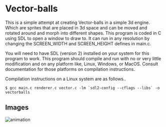 

# Vector-balls
This is a simple attempt at creating Vector-balls in a simple 3d engine. Which are sprites that are placed in 3d space 
and can be moved and rotated around and morph into different shapes.
This program is coded in C using SDL to open a window to draw to. It can run in any resolution by 
changing the SCREEN_WIDTH and SCREEN_HEIGHT defines in main.c. 

You will need to have SDL (version 2) installed on your system for this program to work.
This program should compile and run with no or very little modification and on 
any platform like, Linux, Windows, or MacOS. Consult documentation for those platforms on
compilation instructions.

Compilation instructions on a Linux system are as follows..

	$ gcc main.c renderer.c vector.c -lm `sdl2-config --cflags --libs` -o vectorballs 

## Images 
![animation](https://i.imgur.com/HwMoFlA.gif)
